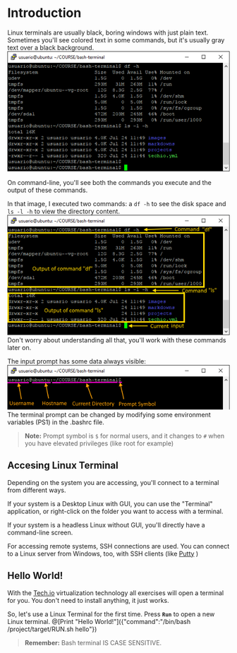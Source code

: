 # Introduction

Linux terminals are usually black, boring windows with just plain text. Sometimes you'll see colored text in some commands, but it's usually gray text over a black background.
![Linux Terminal](/images/terminal0.png)

On command-line, you'll see both the commands you execute and the output of these commands.

In that image, I executed two commands: a `df -h` to see the disk space and `ls -l -h` to view the directory content.
![Linux Terminal](/images/terminal.png)
Don't worry about understanding all that, you'll work with these commands later on.

The input prompt has some data always visible:
![Terminal Prompt](/images/terminalPrompt.png)
The terminal prompt can be changed by modifying some environment variables (PS1) in the .bashrc file.
>**Note:** Prompt symbol is `$` for normal users, and it changes to `#` when you have elevated privileges (like root for example)

## Accesing Linux Terminal

Depending on the system you are accessing, you'll connect to a terminal from different ways.

If your system is a Desktop Linux with GUI, you can use the "Terminal" application, or right-click on the folder you want to access with a terminal.

If your system is a headless Linux without GUI, you'll directly have a command-line screen.

For accessing remote systems, SSH connections are used. You can connect to a Linux server from Windows, too, with SSH clients (like [Putty](http://www.putty.org/) )

## Hello World!

With the [Tech.io](https://tech.io/) virtualization technology all exercises will open a terminal for you. You don't need to install anything, it just works.

So, let's use a Linux Terminal for the first time. Press **`Run`** to open a new Linux terminal.
@[Print "Hello World!"]({"command":"/bin/bash /project/target/RUN.sh hello"})

>**Remember:** Bash terminal IS CASE SENSITIVE. 